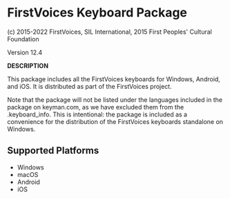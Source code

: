 FirstVoices Keyboard Package
==================================================

(c) 2015-2022 FirstVoices, SIL International, 2015 First Peoples' Cultural Foundation

Version 12.4

__DESCRIPTION__

This package includes all the FirstVoices keyboards for Windows, Android, and iOS. It is distributed as part of the FirstVoices project.

Note that the package will not be listed under the languages included in the package on keyman.com, as we have 
excluded them from the .keyboard_info. This is intentional: the package is included as a convenience for the distribution
of the FirstVoices keyboards standalone on Windows.

Supported Platforms
-------------------
 * Windows
 * macOS
 * Android
 * iOS


